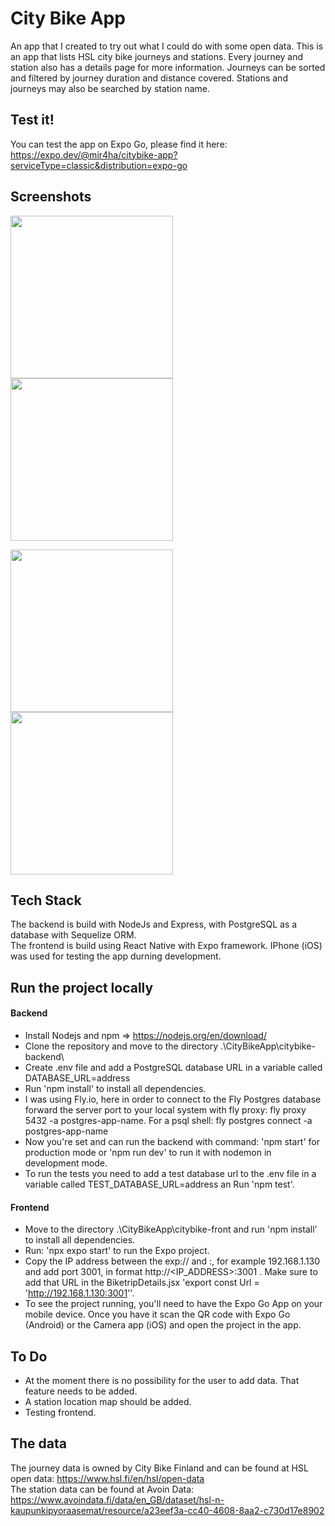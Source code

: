 # City Bike App

An app that I created to try out what I could do with some open data. This is an app that lists HSL city bike journeys and stations. Every journey and station also has a details page for more information. Journeys can be sorted and filtered by journey duration and distance covered. Stations and journeys may also be searched by station name. </br>

## Test it!
You can test the app on Expo Go, please find it here: https://expo.dev/@mir4ha/citybike-app?serviceType=classic&distribution=expo-go</br>

## Screenshots
<p float="left">
<img src="https://user-images.githubusercontent.com/77398611/216816093-3ad826c9-656d-43e0-9b1b-549e63a54f35.PNG" width="260" />
<img src="https://user-images.githubusercontent.com/77398611/216816221-ff4c7669-7b71-48fc-aae1-4e9c6080059a.PNG" width="260" />
</p>
<p float="left">
<img src="https://user-images.githubusercontent.com/77398611/216816235-ad398800-d61f-4761-98ba-7c86deeda9be.PNG" width="260" />
<img src="https://user-images.githubusercontent.com/77398611/216816262-e7dc2355-4ec9-4be2-8cc0-613eb59abc16.PNG" width="260" />
</p>

## Tech Stack

The backend is build with NodeJs and Express, with PostgreSQL as a database with Sequelize ORM. </br>
The frontend is build using React Native with Expo framework.
IPhone (iOS) was used for testing the app durning development.

## Run the project locally
#### Backend
* Install Nodejs and npm => https://nodejs.org/en/download/
* Clone the repository and move to the directory .\CityBikeApp\citybike-backend\
* Create .env file and add a PostgreSQL database URL in a variable called DATABASE_URL=address
* Run 'npm install' to install all dependencies. 
* I was using Fly.io, here in order to connect to the Fly Postgres database forward the server port to your local system with fly proxy: fly proxy 5432 -a postgres-app-name. For a psql shell: fly postgres connect -a postgres-app-name
* Now you're set and can run the backend with command: 'npm start' for production mode or 'npm run dev' to run it with nodemon in development mode.
* To run the tests you need to add a test database url to the .env file in a variable called TEST_DATABASE_URL=address an Run 'npm test'.
#### Frontend
* Move to the directory .\CityBikeApp\citybike-front and run 'npm install' to install all dependencies. 
* Run: 'npx expo start' to run the Expo project. 
* Copy the IP address between the exp:// and :, for example 192.168.1.130 and add port 3001, in format http://<IP_ADDRESS>:3001 . Make sure to add that URL in the BiketripDetails.jsx 'export const Url = 'http://192.168.1.130:3001''.
* To see the project running, you'll need to have the Expo Go App on your mobile device. Once you have it scan the QR code with Expo Go (Android) or the Camera app (iOS) and open the project in the app.

## To Do
* At the moment there is no possibility for the user to add data. That feature needs to be added. </br>
* A station location map should be added. </br>
* Testing frontend.

## The data

The journey data is owned by City Bike Finland and can be found at HSL open data: https://www.hsl.fi/en/hsl/open-data </br>
The station data can be found at Avoin Data: https://www.avoindata.fi/data/en_GB/dataset/hsl-n-kaupunkipyoraasemat/resource/a23eef3a-cc40-4608-8aa2-c730d17e8902

